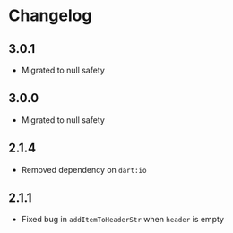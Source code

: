 # Changelog

## 3.0.1

+ Migrated to null safety

## 3.0.0

+ Migrated to null safety

## 2.1.4

+ Removed dependency on `dart:io`

## 2.1.1

+ Fixed bug in `addItemToHeaderStr` when `header` is empty
